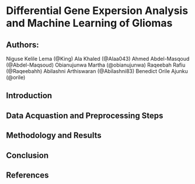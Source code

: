 # Differential Gene Expersion Analysis and Machine Learning of Gliomas

## Authors:
Niguse Kelile Lema (@King)
Ala Khaled (@Alaa043)
Ahmed Abdel-Masqoud (@Abdel-Maqsoud)
Obianujunwa Martha (@obianujunwa)
Raqeebah Rafiu (@Raqeebahh)
Abilashni Arthiswaran (@Abilashni83)
Benedict Orile Ajunku (@orile)

## Introduction
## Data Acquastion and Preprocessing Steps 
## Methodology and Results
## Conclusion
## References 